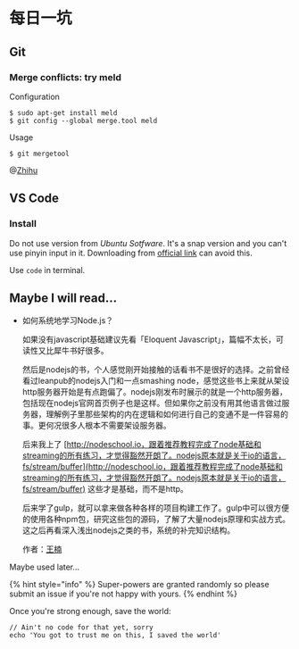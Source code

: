 # 每日一坑

## Git

### Merge conflicts: try **meld**

Configuration

```text
$ sudo apt-get install meld
$ git config --global merge.tool meld
```

Usage

```text
$ git mergetool
```



@[Zhihu](https://www.zhihu.com/question/21215715/answer/17540457)

## VS Code
### Install

Do not use version from *Ubuntu Sotfware*. It's a snap version and you can't use pinyin input in it. 
Downloading from [official link](https://code.visualstudio.com/download) can avoid this. 

Use `code` in terminal. 

## Maybe I will read...

* 如何系统地学习Node.js？  

  如果没有javascript基础建议先看「Eloquent Javascript」，篇幅不太长，可读性又比犀牛书好很多。  

  然后是nodejs的书，个人感觉刚开始接触的话看书不是很好的选择。之前曾经看过leanpub的nodejs入门和一点smashing node，感觉这些书上来就从架设http服务器开始是有点跑偏了。nodejs刚发布时展示的就是一个http服务器，包括现在nodejs官网首页例子也是这样。但如果你之前没有用其他语言做过服务器，理解例子里那些架构的内在逻辑和如何进行自己的变通不是一件容易的事。更何况很多人根本不需要架设服务器。  

  后来我上了 [http://nodeschool.io，跟着推荐教程完成了node基础和streaming的所有练习，才觉得豁然开朗了。nodejs原本就是关于io的语言，fs/stream/buffer](http://nodeschool.io，跟着推荐教程完成了node基础和streaming的所有练习，才觉得豁然开朗了。nodejs原本就是关于io的语言，fs/stream/buffer) 这些才是基础，而不是http。  

  后来学了gulp，就可以拿来做各种各样的项目构建工作了。gulp中可以很方便的使用各种npm包，研究这些包的源码，了解了大量nodejs原理和实战方式。这之后再看深入浅出nodejs之类的书，系统的补完知识结构。  

  作者：[王楠](https://www.zhihu.com/question/21567720/answer/43837344)

Maybe used later...

{% hint style="info" %}
Super-powers are granted randomly so please submit an issue if you're not happy with yours.
{% endhint %}

Once you're strong enough, save the world:

```text
// Ain't no code for that yet, sorry
echo 'You got to trust me on this, I saved the world'
```

